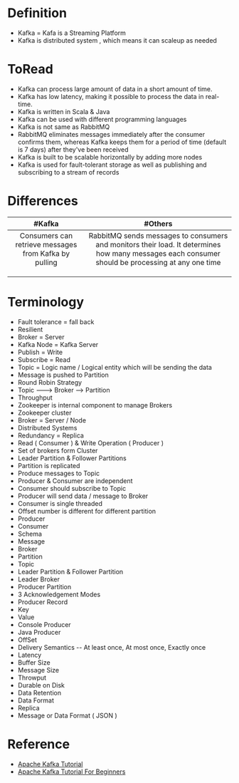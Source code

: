 # Definition
* Kafka = Kafa is a Streaming Platform
* Kafka is distributed system , which means it can scaleup as needed

# ToRead
* Kafka can process large amount of data in a short amount of time.
* Kafka has low latency, making it possible to process the data in real-time. 
* Kafka is written in Scala & Java  
* Kafka can be used with different programming languages
* Kafka is not same as RabbitMQ
* RabbitMQ eliminates messages immediately after the consumer confirms them, whereas Kafka keeps them for a period of time (default is 7 days) after they've been received
* Kafka is built to be scalable horizontally by adding more nodes
* Kafka is used for fault-tolerant storage as well as publishing and subscribing to a stream of records

# Differences
| #Kafka | #Others |
| :---: | :---: | 
|  Consumers can retrieve messages from Kafka by pulling | RabbitMQ sends messages to consumers and monitors their load. It determines how many messages each consumer should be processing at any one time |
| | |
| | |
| | |

# Terminology
* Fault tolerance = fall back
* Resilient 
* Broker = Server 
* Kafka Node = Kafka Server
* Publish = Write 
* Subscribe = Read 
* Topic = Logic name / Logical entity which will be sending the data 
* Message is pushed to Partition 
* Round Robin Strategy 
* Topic ---> Broker --> Partition 
* Throughput 
* Zookeeper is internal component to manage Brokers 
* Zookeeper cluster 
* Broker = Server / Node 
* Distributed Systems 
* Redundancy = Replica 
* Read ( Consumer ) & Write Operation ( Producer ) 
* Set of brokers form Cluster 
* Leader Partition & Follower Partitions 
* Partition is replicated 
* Produce messages to Topic 
* Producer & Consumer are independent 
* Consumer should subscribe to Topic 
* Producer will send data / message to Broker 
* Consumer is single threaded 
* Offset number is different for different partition 
* Producer 
* Consumer 
* Schema 
* Message 
* Broker 
* Partition 
* Topic 
* Leader Partition & Follower Partition 
* Leader Broker 
* Producer Partition 
* 3 Acknowledgement Modes 
* Producer Record 
* Key 
* Value 
* Console Producer 
* Java Producer 
* OffSet 
* Delivery Semantics -- At least once, At most once, Exactly once 
* Latency 
* Buffer Size 
* Message Size 
* Throwput 
* Durable on Disk 
* Data Retention 
* Data Format 
* Replica 
* Message or Data Format ( JSON ) 

# Reference
* [Apache Kafka Tutorial](https://www.youtube.com/watch?v=hyJZP-rgooc)
* [Apache Kafka Tutorial For Beginners](https://www.youtube.com/watch?v=U4y2R3v9tlY)
